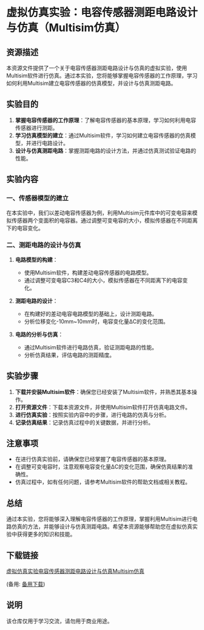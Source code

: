 # 虚拟仿真实验：电容传感器测距电路设计与仿真（Multisim仿真）

## 资源描述

本资源文件提供了一个关于电容传感器测距电路设计与仿真的虚拟实验，使用Multisim软件进行仿真。通过本实验，您将能够掌握电容传感器的工作原理，学习如何利用Multisim建立电容传感器的仿真模型，并设计与仿真测距电路。

## 实验目的

1. **掌握电容传感器的工作原理**：了解电容传感器的基本原理，学习如何利用电容传感器进行测距。
2. **学习仿真模型的建立**：通过Multisim软件，学习如何建立电容传感器的仿真模型，并进行电路设计。
3. **设计与仿真测距电路**：掌握测距电路的设计方法，并通过仿真测试验证电路的性能。

## 实验内容

### 一、传感器模型的建立

在本实验中，我们以差动电容传感器为例，利用Multisim元件库中的可变电容来模拟传感器两个变面积的电容器。通过调整可变电容的大小，模拟传感器在不同距离下的电容变化。

### 二、测距电路的设计与仿真

1. **电路模型的构建**：
   - 使用Multisim软件，构建差动电容传感器的电路模型。
   - 通过调整可变电容C3和C4的大小，模拟传感器在不同距离下的电容变化。

2. **测距电路的设计**：
   - 在构建好的差动电容电路模型的基础上，设计测距电路。
   - 分析位移变化-10mm~10mm时，电容变化量ΔC的变化范围。

3. **电路的分析与仿真**：
   - 通过Multisim软件进行电路仿真，验证测距电路的性能。
   - 分析仿真结果，评估电路的测距精度。

## 实验步骤

1. **下载并安装Multisim软件**：确保您已经安装了Multisim软件，并熟悉其基本操作。
2. **打开资源文件**：下载本资源文件，并使用Multisim软件打开仿真电路文件。
3. **进行仿真实验**：按照实验内容中的步骤，进行电路的仿真与分析。
4. **记录仿真结果**：记录仿真过程中的关键数据，并进行分析。

## 注意事项

- 在进行仿真实验前，请确保您已经掌握了电容传感器的基本原理。
- 在调整可变电容时，注意观察电容变化量ΔC的变化范围，确保仿真结果的准确性。
- 仿真过程中，如有任何问题，请参考Multisim软件的帮助文档或相关教程。

## 总结

通过本实验，您将能够深入理解电容传感器的工作原理，掌握利用Multisim进行电路仿真的方法，并能够设计与仿真测距电路。希望本资源能够帮助您在虚拟仿真实验中获得更多的知识和技能。

## 下载链接
[虚拟仿真实验电容传感器测距电路设计与仿真Multisim仿真](https://pan.quark.cn/s/4d7f6a69e2bc) 

(备用: [备用下载](https://pan.baidu.com/s/1FxlU4ieS3_vIg5cSWQvNzQ?pwd=1234))

## 说明

该仓库仅用于学习交流，请勿用于商业用途。
